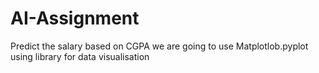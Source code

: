 # AI-Assignment
Predict the salary based on CGPA we are going to use Matplotlob.pyplot using library for data visualisation
